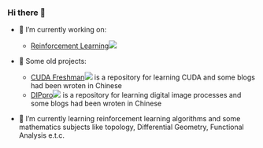### Hi there 👋

<!--
**Tony-Tan/Tony-Tan** is a ✨ _special_ ✨ repository because its `README.md` (this file) appears on your GitHub profile.

Here are some ideas to get you started:
-->

- 🔭 I’m currently working on:
    - [Reinforcement Learning](https://github.com/Tony-Tan/Reinforcement-Learning)![](https://img.shields.io/github/stars/Tony-Tan/Reinforcement-Learning?style=social)

- 🚀 Some old projects:
    - [CUDA Freshman](https://github.com/Tony-Tan/CUDA_Freshman)![](https://img.shields.io/github/stars/Tony-Tan/CUDA_Freshman?style=social) is a repository for learning CUDA and some blogs had been wroten in Chinese
    - [DIPpro](https://github.com/Tony-Tan/DIPpro)![](https://img.shields.io/github/stars/Tony-Tan/DIPpro?style=social) is a repository for learning digital image processes and some blogs had been wroten in Chinese
    
- 🌱 I’m currently learning reinforcement learning algorithms and some mathematics subjects like topology, Differential Geometry, Functional Analysis e.t.c.

